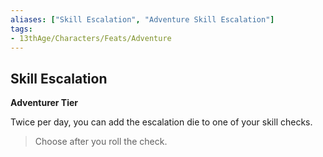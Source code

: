 ```yaml
---
aliases: ["Skill Escalation", "Adventure Skill Escalation"]
tags: 
- 13thAge/Characters/Feats/Adventure
---
```


## Skill Escalation

__Adventurer Tier__ 

Twice per day, you can add the escalation die to one of your skill checks. 

> Choose after you roll the check.